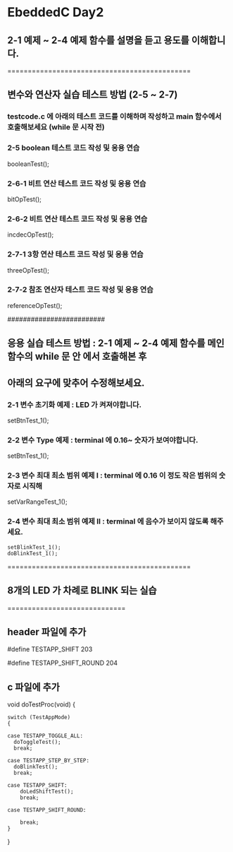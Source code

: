 # EbeddedC Day2


## 2-1 예제 ~ 2-4 예제 함수를 설명을 듣고 용도를 이해합니다.


=============================================

## 변수와 연산자 실습 테스트 방법 (2-5 ~ 2-7)


### testcode.c 에 아래의 테스트 코드를 이해하며 작성하고 main 함수에서 호출해보세요 (while 문 시작 전)

### 2-5 boolean 테스트 코드 작성 및 응용 연습

   booleanTest();

### 2-6-1 비트 연산 테스트 코드 작성 및 응용 연습

   bitOpTest();

### 2-6-2 비트 연산 테스트 코드 작성 및 응용 연습
 
   incdecOpTest();

### 2-7-1 3항 연산 테스트 코드 작성 및 응용 연습

   threeOpTest();

### 2-7-2 참조 연산자 테스트 코드 작성 및 응용 연습
 
   referenceOpTest();

#########################

## 응용 실습 테스트 방법 : 2-1 예제 ~ 2-4 예제 함수를 메인 함수의 while 문 안 에서 호출해본 후 

## 아래의 요구에 맞추어 수정해보세요.


### 2-1 변수 초기화 예제 : LED 가 켜져야합니다.

setBtnTest_1();

### 2-2 변수 Type 예제 : terminal 에 0.16~ 숫자가 보여야합니다.

setBtnTest_1();

### 2-3 변수 최대 최소 범위 예제 I : terminal 에 0.16 이 정도 작은 범위의 숫자로 시직해

setVarRangeTest_1();

### 2-4 변수 최대 최소 범위 예제 II : terminal 에 음수가 보이지 않도록 해주세요.

    setBlinkTest_1(); 
    doBlinkTest_1();    

=============================================  

##   8개의 LED 가 차례로 BLINK 되는 실습

=============================

## header 파일에 추가

#define TESTAPP_SHIFT           203

#define TESTAPP_SHIFT_ROUND     204

## c 파일에 추가

void doTestProc(void)
{ 

    switch (TestAppMode) 
    { 
    
    case TESTAPP_TOGGLE_ALL:    
      doToggleTest();      
      break;      
      
    case TESTAPP_STEP_BY_STEP:   
      doBlinkTest();     
      break;         
      
    case TESTAPP_SHIFT:    
        doLedShiftTest();     
        break;          
        
    case TESTAPP_SHIFT_ROUND:      
    
        break;            
    }    
}



    
